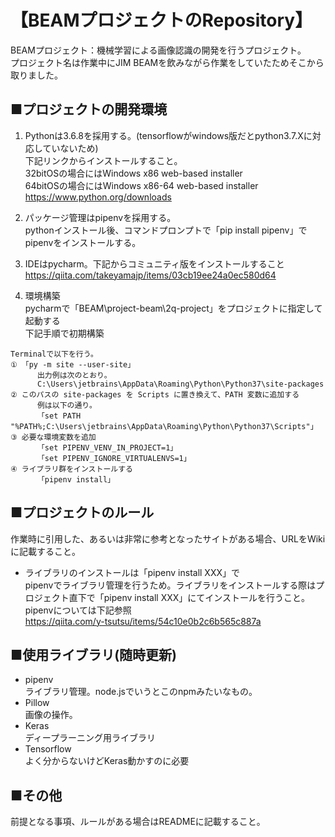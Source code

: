 # 【BEAMプロジェクトのRepository】

BEAMプロジェクト：機械学習による画像認識の開発を行うプロジェクト。  
プロジェクト名は作業中にJIM BEAMを飲みながら作業をしていたためそこから取りました。  
  
  
## ■プロジェクトの開発環境  
1. Pythonは3.6.8を採用する。(tensorflowがwindows版だとpython3.7.Xに対応していないため)  
下記リンクからインストールすること。  
32bitOSの場合にはWindows x86 web-based installer  
64bitOSの場合にはWindows x86-64 web-based installer  
https://www.python.org/downloads  
  
2. パッケージ管理はpipenvを採用する。  
pythonインストール後、コマンドプロンプトで「pip install pipenv」でpipenvをインストールする。  
  
3. IDEはpycharm。下記からコミュニティ版をインストールすること  
https://qiita.com/takeyamajp/items/03cb19ee24a0ec580d64  
  

4. 環境構築  
pycharmで「BEAM\project-beam\2q-project」をプロジェクトに指定して起動する  
下記手順で初期構築  
```
Terminalで以下を行う。
① 「py -m site --user-site」
      出力例は次のとおり。
      C:\Users\jetbrains\AppData\Roaming\Python\Python37\site-packages
② このパスの site-packages を Scripts に置き換えて、PATH 変数に追加する
      例は以下の通り。
      「set PATH "%PATH%;C:\Users\jetbrains\AppData\Roaming\Python\Python37\Scripts"」
③ 必要な環境変数を追加
      「set PIPENV_VENV_IN_PROJECT=1」
      「set PIPENV_IGNORE_VIRTUALENVS=1」
④ ライブラリ群をインストールする
      「pipenv install」
```
  
## ■プロジェクトのルール  
作業時に引用した、あるいは非常に参考となったサイトがある場合、URLをWikiに記載すること。  
  
- ライブラリのインストールは「pipenv install XXX」で  
pipenvでライブラリ管理を行うため。ライブラリをインストールする際はプロジェクト直下で「pipenv install XXX」にてインストールを行うこと。  
pipenvについては下記参照  
https://qiita.com/y-tsutsu/items/54c10e0b2c6b565c887a  
  
  
## ■使用ライブラリ(随時更新)  
- pipenv  
ライブラリ管理。node.jsでいうとこのnpmみたいなもの。  
- Pillow  
画像の操作。  
- Keras  
ディープラーニング用ライブラリ  
- Tensorflow  
  よく分からないけどKeras動かすのに必要
  
  
## ■その他
前提となる事項、ルールがある場合はREADMEに記載すること。
